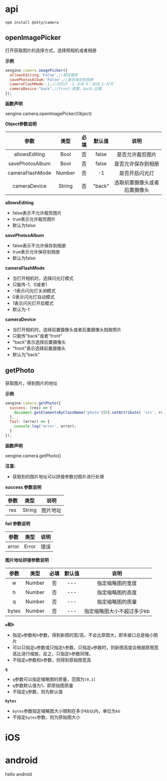 




# api

```
npm install @zkty/camera
```

## openImagePicker

打开获取图片的选择方式，选择照相机或者相册

**示例**	

```javascript
xengine.camera.imagePicker({              
  allowsEditing:'False',//是否裁剪             
  savePhotosAlbum:'False',//是否保存到相册              
  cameraFlashMode:-1,//闪光灯 -1:关闭 0：自动 1:打开         
  cameraDevice:"back",//front:前置，back:后置        
});
```

**函数声明**

xengine.camera.openImagePicker(Object)

**Object参数说明**	

|      参数       |  类型  | 必填 | 默认值 |             说明             |
| :-------------: | :----: | :--: | :----: | :--------------------------: |
|  allowsEditing  |  Bool  |  否  | false  |       是否允许裁剪图片       |
| savePhotosAlbum |  Bool  |  否  | false  |      是否允许保存到相册      |
| cameraFlashMode | Number |  否  |   -1   |        是否开启闪光灯        |
|  cameraDevice   | String |  否  | "back" | 选取前置摄像头或者后置摄像头 |

**allowsEditing** 

- false表示不允许裁剪图片
- true表示允许裁剪图片
- 默认为false



**savePhotosAlbum** 

- false表示不允许保存到相册
- true表示允许保存到相册
- 默认为false



**cameraFlashMode** 

- 当打开相机时，选择闪光灯模式
- 只能传-1、0或者1
- -1表示闪光灯关闭模式
- 0表示闪光灯自动模式
- 1表示闪光灯开启模式
- 默认为-1



**cameraDevice** 

- 当打开相机时，选择前置摄像头或者后置摄像头拍取照片
- 只能传"back"或者"front"
- "back"表示选择后置摄像头
- "front"表示选择前置摄像头
- 默认为"back"



## getPhoto

获取图片，得到图片的地址

**示例**	

```javascript
xengine.camera.getPhoto({
  success: (res) => {       
    document.getElementsByClassName('photo')[0].setAttribute( 'src', res+'?w=100&h=100&q=0.5&bytes=1024');             
  },                
  fail: (error) => {                
    console.log('error', error);                
  }           
});
```

**函数声明**

xengine.camera.getPhoto()

**注意:**

- 获取到的图片地址可以拼接参数对图片进行处理

**success 参数说明**

| 参数 |  类型  |   说明   |
| :--: | :----: | :------: |
| res  | String | 图片地址 |

**fail 参数说明**

| 参数  | 类型  | 说明 |
| :---: | :---: | :--: |
| error | Error | 错误 |

**图片地址拼接参数说明**	

| 参数  |  类型  | 必填 | 默认值 |            说明            |
| :---: | :----: | :--: | :----: | :------------------------: |
|   w   | Number |  否  |  ---   |      指定缩略图的宽度      |
|   h   | Number |  否  |  ---   |      指定缩略图的高度      |
|   q   | Number |  否  |  ---   |      指定缩略图的质量      |
| bytes | Number |  否  |  ---   | 指定缩略图大小不超过多少kb |

**`w`和`h`**

- 指定`w`参数和`h`参数，得到新图的宽/高，不会比原图大，即本接口总是缩小图片
- 可以只指定`w`参数或只指定`h`参数，只指定`w`参数时，则新图高度会根据原图宽高比进行缩放，反之，只指定`h`参数同理。
- 不指定`w`参数和`h`参数，则得到原始图宽高

**`q`**

- `q`参数可以指定缩略图的质量，范围为`[0,1]`
- `q`参数默认值为1，即原始图质量
- 不指定`q`参数，则为默认值

**`bytes`**

- `bytes`参数指定缩略图大小限制在多少kb以内，单位为`kb`
- 不指定`bytes`参数，则为原始图大小	


# iOS


# android
hello android


